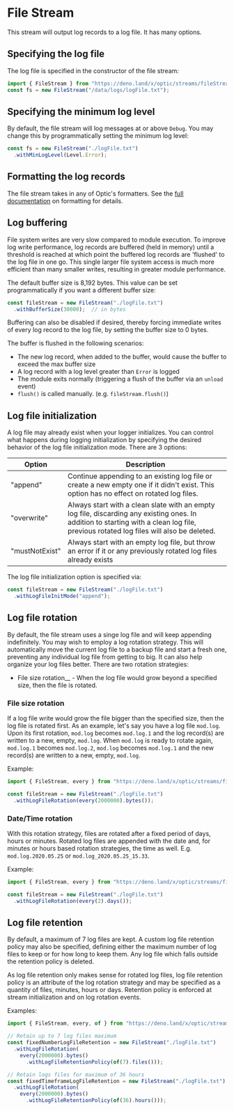 # File Stream

This stream will output log records to a log file.  It has many options.

## Specifying the log file

The log file is specified in the constructor of the file stream:
```typescript
import { FileStream } from "https://deno.land/x/optic/streams/fileStream/mod.ts";
const fs = new FileStream("/data/logs/logFile.txt");
```

## Specifying the minimum log level

By default, the file stream will log messages at or above `Debug`.  You may 
change this by programmatically setting the minimum log level:
```typescript
const fs = new FileStream("./logFile.txt")
  .withMinLogLevel(Level.Error);

```

## Formatting the log records

The file stream takes in any of Optic's formatters.  See the [full documentation](../../README.md#log-formatting)
on formatting for details.

## Log buffering

File system writes are very slow compared to module execution.  To improve
log write performance, log records are buffered (held in memory) until
a threshold is reached at which point the buffered log records are 'flushed' to
the log file in one go.  This single larger file system access is much more
efficient than many smaller writes, resulting in greater module performance.

The default buffer size is 8,192 bytes.  This value can be set
programmatically if you want a different buffer size:
```typescript
const fileStream = new FileStream("./logFile.txt")
  .withBufferSize(30000);  // in bytes
```

Buffering can also be disabled if desired, thereby forcing immediate writes of
every log record to the log file, by setting the buffer size to 0 bytes.

The buffer is flushed in the following scenarios:
* The new log record, when added to the buffer, would cause the buffer to exceed the max buffer size
* A log record with a log level greater than `Error` is logged
* The module exits normally (triggering a flush of the buffer via an `unload` event)
* `flush()` is called manually.  (e.g. `fileStream.flush()`)

## Log file initialization

A log file may already exist when your logger initializes.  You can control
what happens during logging initialization by specifying the desired behavior
of the log file initialization mode.  There are 3 options:

Option|Description
------|-----------
"append"|Continue appending to an existing log file or create a new empty one if it didn't exist.  This option has no effect on rotated log files.
"overwrite"|Always start with a clean slate with an empty log file, discarding any existing ones.  In addition to starting with a clean log file, previous rotated log files will also be deleted.
"mustNotExist"|Always start with an empty log file, but throw an error if it or any previously rotated log files already exists

The log file initialization option is specified via:
```typescript
const fileStream = new FileStream("./logFile.txt")
  .withLogFileInitMode("append");
```

## Log file rotation

By default, the file stream uses a singe log file and will keep appending
indefinitely.  You may wish to employ a log rotation strategy.  This will 
automatically move the current log file to a backup file and start a fresh one,
preventing any individual log file from getting to big.  It can also help
organize your log files better.  There are two rotation strategies:
* File size rotation__ - When the log file would grow beyond a specified size, then
the file is rotated.

### File size rotation

If a log file write would grow the file bigger than the specified size, then the
log file is rotated first.  As an example, let's say you have a log file `mod.log`.
Upon its first rotation, `mod.log` becomes `mod.log.1` and the log record(s) are
written to a new, empty, `mod.log`.  When `mod.log` is ready to rotate again,
`mod.log.1` becomes `mod.log.2`, `mod.log` becomes `mod.log.1` and the new
record(s) are written to a new, empty, `mod.log`.  

Example:
```typescript
import { FileStream, every } from "https://deno.land/x/optic/streams/fileStream/mod.ts";

const fileStream = new FileStream("./logFile.txt")
  .withLogFileRotation(every(2000000).bytes());
```

### Date/Time rotation

With this rotation strategy, files are rotated after a fixed period of days, hours 
or minutes.  Rotated log files are appended with the date and, for minutes or hours
based rotation strategies, the time as well.  E.g. `mod.log.2020.05.25` or 
`mod.log_2020.05.25_15.33`.

Example:
```typescript
import { FileStream, every } from "https://deno.land/x/optic/streams/fileStream/mod.ts";

const fileStream = new FileStream("./logFile.txt")
  .withLogFileRotation(every(2).days());
```

## Log file retention

By default, a maximum of 7 log files are kept.  A custom log file retention policy
may also be specified, defining either the maximum number of log files to keep or
for how long to keep them.  Any log file which falls outside the retention policy
is deleted.

As log file retention only makes sense for rotated log files, log file retention
policy is an attribute of the log rotation strategy and may be specified as a
quantity of files, minutes, hours or days.  Retention policy is enforced at
stream initialization and on log rotation events.  

Examples:
```typescript
import { FileStream, every, of } from "https://deno.land/x/optic/streams/fileStream/mod.ts";

// Retain up to 7 log files maximum
const fixedNumberLogFileRetention = new FileStream("./logFile.txt")
  .withLogFileRotation(
    every(2000000).bytes()
      .withLogFileRetentionPolicy(of(7).files()));

// Retain logs files for maximum of 36 hours
const fixedTimeframeLogFileRetention = new FileStream("./logFile.txt")
  .withLogFileRotation(
    every(2000000).bytes()
      .withLogFileRetentionPolicy(of(36).hours()));
```
